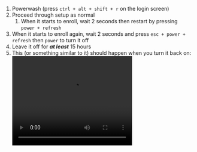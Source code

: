 1. Powerwash (press `ctrl + alt + shift + r` on the login screen)
2. Proceed through setup as normal
	1. When it starts to enroll, wait 2 seconds then restart by pressing `power + refresh`
3. When it starts to enroll again, wait 2 seconds and press `esc + power + refresh` then `power` to turn it off
4. Leave it off for ***at least*** 15 hours
5. This (or something similar to it) should happen when you turn it back on:\
<video src="Docs/v128nissa.mp4" width="320" height="240" controls></video>
